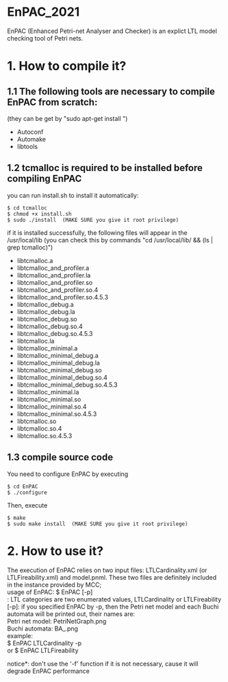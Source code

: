 # EnPAC_2021
EnPAC (Enhanced Petri-net Analyser and Checker) is an explict LTL model checking tool of Petri nets.

# 1. How to compile it?  
## 1.1 The following tools are necessary to compile EnPAC from scratch:  
(they can be get by "sudo apt-get install <package>")  
- Autoconf
- Automake
- libtools

## 1.2 tcmalloc is required to be installed before compiling EnPAC  
you can run install.sh to install it automatically:  
```
$ cd tcmalloc  
$ chmod +x install.sh  
$ sudo ./install  (MAKE SURE you give it root privilege)  
```
if it is installed successfully, the following files will appear in the /usr/local/lib (you can check this by commands "cd /usr/local/lib/ && (ls | grep tcmalloc)")
- libtcmalloc.a
- libtcmalloc_and_profiler.a
- libtcmalloc_and_profiler.la
- libtcmalloc_and_profiler.so
- libtcmalloc_and_profiler.so.4
- libtcmalloc_and_profiler.so.4.5.3
- libtcmalloc_debug.a
- libtcmalloc_debug.la
- libtcmalloc_debug.so
- libtcmalloc_debug.so.4
- libtcmalloc_debug.so.4.5.3
- libtcmalloc.la
- libtcmalloc_minimal.a
- libtcmalloc_minimal_debug.a
- libtcmalloc_minimal_debug.la
- libtcmalloc_minimal_debug.so
- libtcmalloc_minimal_debug.so.4
- libtcmalloc_minimal_debug.so.4.5.3
- libtcmalloc_minimal.la
- libtcmalloc_minimal.so
- libtcmalloc_minimal.so.4
- libtcmalloc_minimal.so.4.5.3
- libtcmalloc.so
- libtcmalloc.so.4
- libtcmalloc.so.4.5.3

## 1.3 compile source code

You need to configure EnPAC by executing  
```
$ cd EnPAC  
$ ./configure  
```
Then, execute  
```
$ make  
$ sudo make install  (MAKE SURE you give it root privilege)  
```

# 2. How to use it?  
The execution of EnPAC relies on two input files: LTLCardinality.xml (or LTLFireability.xml) and model.pnml. These two files are definitely included in the instance provided by MCC;  
    usage of EnPAC: 
    $ EnPAC <LTL category> [-p]  
        <LTL category>: LTL categories are two enumerated values, LTLCardinality or LTLFireability  
        [-p]: if you specified EnPAC by -p, then the Petri net model and each Buchi automata will be printed out, their names are:  
            Petri net model: PetriNetGraph.png  
            Buchi automata: BA_<propertyid>.png  
    example:  
          $ EnPAC LTLCardinality -p  
    or $ EnPAC LTLFireability  
  
notice*: don't use the '-f' function if it is not necessary, cause it will degrade EnPAC performance  
